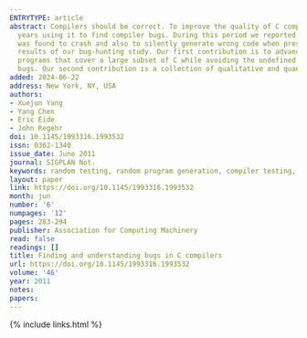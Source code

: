 ```yaml
---
ENTRYTYPE: article
abstract: Compilers should be correct. To improve the quality of C compilers, we created Csmith, a randomized test-case generation tool, and spent three
  years using it to find compiler bugs. During this period we reported more than 325 previously unknown bugs to compiler developers. Every compiler we tested
  was found to crash and also to silently generate wrong code when presented with valid input. In this paper we present our compiler-testing tool and the
  results of our bug-hunting study. Our first contribution is to advance the state of the art in compiler testing. Unlike previous tools, Csmith generates
  programs that cover a large subset of C while avoiding the undefined and unspecified behaviors that would destroy its ability to automatically find wrong-code
  bugs. Our second contribution is a collection of qualitative and quantitative results about the bugs we have found in open-source C compilers.
added: 2024-06-22
address: New York, NY, USA
authors:
- Xuejun Yang
- Yang Chen
- Eric Eide
- John Regehr
doi: 10.1145/1993316.1993532
issn: 0362-1340
issue_date: June 2011
journal: SIGPLAN Not.
keywords: random testing, random program generation, compiler testing, compiler defect, automated testing
layout: paper
link: https://doi.org/10.1145/1993316.1993532
month: jun
number: '6'
numpages: '12'
pages: 283-294
publisher: Association for Computing Machinery
read: false
readings: []
title: Finding and understanding bugs in C compilers
url: https://doi.org/10.1145/1993316.1993532
volume: '46'
year: 2011
notes:
papers:
---
```

{% include links.html %}
